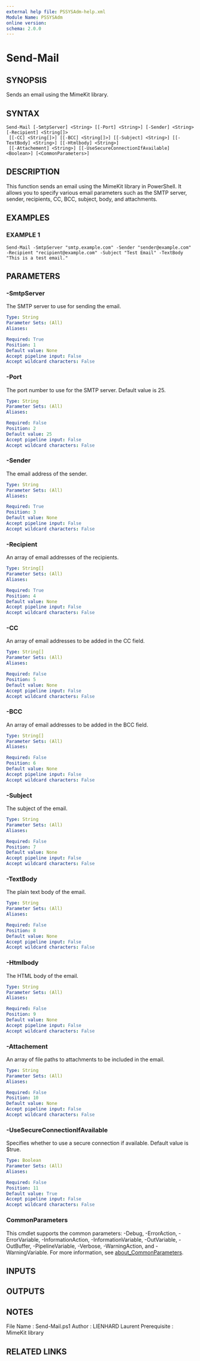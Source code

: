 ```yaml
---
external help file: PSSYSAdm-help.xml
Module Name: PSSYSAdm
online version:
schema: 2.0.0
---
```


# Send-Mail

## SYNOPSIS
Sends an email using the MimeKit library.

## SYNTAX

```
Send-Mail [-SmtpServer] <String> [[-Port] <String>] [-Sender] <String> [-Recipient] <String[]>
 [[-CC] <String[]>] [[-BCC] <String[]>] [[-Subject] <String>] [[-TextBody] <String>] [[-Htmlbody] <String>]
 [[-Attachement] <String>] [[-UseSecureConnectionIfAvailable] <Boolean>] [<CommonParameters>]
```

## DESCRIPTION
This function sends an email using the MimeKit library in PowerShell.
It allows you to specify various email parameters such as the SMTP server, sender, recipients, CC, BCC, subject, body, and attachments.

## EXAMPLES

### EXAMPLE 1
```
Send-Mail -SmtpServer "smtp.example.com" -Sender "sender@example.com" -Recipient "recipient@example.com" -Subject "Test Email" -TextBody "This is a test email."
```

## PARAMETERS

### -SmtpServer
The SMTP server to use for sending the email.

```yaml
Type: String
Parameter Sets: (All)
Aliases:

Required: True
Position: 1
Default value: None
Accept pipeline input: False
Accept wildcard characters: False
```

### -Port
The port number to use for the SMTP server.
Default value is 25.

```yaml
Type: String
Parameter Sets: (All)
Aliases:

Required: False
Position: 2
Default value: 25
Accept pipeline input: False
Accept wildcard characters: False
```

### -Sender
The email address of the sender.

```yaml
Type: String
Parameter Sets: (All)
Aliases:

Required: True
Position: 3
Default value: None
Accept pipeline input: False
Accept wildcard characters: False
```

### -Recipient
An array of email addresses of the recipients.

```yaml
Type: String[]
Parameter Sets: (All)
Aliases:

Required: True
Position: 4
Default value: None
Accept pipeline input: False
Accept wildcard characters: False
```

### -CC
An array of email addresses to be added in the CC field.

```yaml
Type: String[]
Parameter Sets: (All)
Aliases:

Required: False
Position: 5
Default value: None
Accept pipeline input: False
Accept wildcard characters: False
```

### -BCC
An array of email addresses to be added in the BCC field.

```yaml
Type: String[]
Parameter Sets: (All)
Aliases:

Required: False
Position: 6
Default value: None
Accept pipeline input: False
Accept wildcard characters: False
```

### -Subject
The subject of the email.

```yaml
Type: String
Parameter Sets: (All)
Aliases:

Required: False
Position: 7
Default value: None
Accept pipeline input: False
Accept wildcard characters: False
```

### -TextBody
The plain text body of the email.

```yaml
Type: String
Parameter Sets: (All)
Aliases:

Required: False
Position: 8
Default value: None
Accept pipeline input: False
Accept wildcard characters: False
```

### -Htmlbody
The HTML body of the email.

```yaml
Type: String
Parameter Sets: (All)
Aliases:

Required: False
Position: 9
Default value: None
Accept pipeline input: False
Accept wildcard characters: False
```

### -Attachement
An array of file paths to attachments to be included in the email.

```yaml
Type: String
Parameter Sets: (All)
Aliases:

Required: False
Position: 10
Default value: None
Accept pipeline input: False
Accept wildcard characters: False
```

### -UseSecureConnectionIfAvailable
Specifies whether to use a secure connection if available.
Default value is $true.

```yaml
Type: Boolean
Parameter Sets: (All)
Aliases:

Required: False
Position: 11
Default value: True
Accept pipeline input: False
Accept wildcard characters: False
```

### CommonParameters
This cmdlet supports the common parameters: -Debug, -ErrorAction, -ErrorVariable, -InformationAction, -InformationVariable, -OutVariable, -OutBuffer, -PipelineVariable, -Verbose, -WarningAction, and -WarningVariable. For more information, see [about_CommonParameters](http://go.microsoft.com/fwlink/?LinkID=113216).

## INPUTS

## OUTPUTS

## NOTES
File Name      : Send-Mail.ps1
Author         : LIENHARD Laurent
Prerequisite   : MimeKit library

## RELATED LINKS
